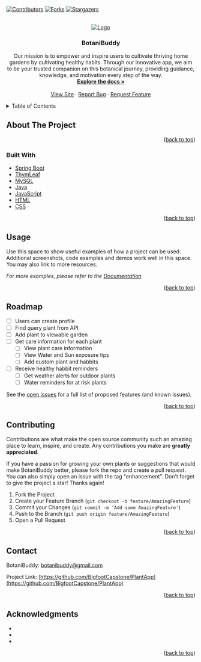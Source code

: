 
<a name="readme-top"></a>


[![Contributors][contributors-shield]][contributors-url]
[![Forks][forks-shield]][forks-url]
[![Stargazers][stars-shield]][stars-url]


<!-- PROJECT LOGO -->
<br />
<div align="center">
  <a href="https://github.com/BigfootCapstone/PlantApp">
    <img src="https://github.com/BigfootCapstone/PlantApp/assets/60980972/e44ee95c-46e4-4520-b9e9-068b6b413174"" alt="Logo">
  </a>

<h3 align="center">BotaniBuddy</h3>

  <p align="center">
    Our mission is to empower and inspire users to cultivate thriving home gardens by cultivating healthy habits. Through our innovative app, we aim to be your trusted companion on this botanical journey, providing guidance, knowledge, and motivation every step of the way.
    <br />
    <a href="https://github.com/BigfootCapstone/PlantApp"><strong>Explore the docs »</strong></a>
    <br />
    <br />
    <a href="https://www.botanibuddy.com">View Site</a>
    ·
    <a href="https://github.com/BigfootCapstone/PlantApp/issues">Report Bug</a>
    ·
    <a href="https://github.com/BigfootCapstone/PlantApp/issues">Request Feature</a>
  </p>
</div>



<!-- TABLE OF CONTENTS -->
<details>
  <summary>Table of Contents</summary>
  <ol>
    <li>
      <a href="#about-the-project">About The Project</a>
      <ul>
        <li><a href="#built-with">Built With</a></li>
      </ul>
    </li>
    <li><a href="#usage">Usage</a></li>
    <li><a href="#roadmap">Roadmap</a></li>
    <li><a href="#contributing">Contributing</a></li>
    <li><a href="#contact">Contact</a></li>
    <li><a href="#acknowledgments">Acknowledgments</a></li>
  </ol>
</details>



<!-- ABOUT THE PROJECT -->
## About The Project

<p align="right">(<a href="#readme-top">back to top</a>)</p>



### Built With
* <a href="https://spring.io/">Spring Boot</a>
* <a href="https://www.thymeleaf.org/">ThymLeaf</a>
* <a href="https://www.mysql.com/">MySQL</a>
* <a href="https://www.java.com/en/">Java</a>
* <a href="https://developer.oracle.com/languages/javascript.html">JavaScript</a>
* <a href="https://whatwg.org/">HTML</a>
* <a href="https://www.w3.org/">CSS</a>

<p align="right">(<a href="#readme-top">back to top</a>)</p>



<!-- GETTING STARTED
## Getting Started

This is an example of how you may give instructions on setting up your project locally.
To get a local copy up and running follow these simple example steps.

### Prerequisites

This is an example of how to list things you need to use the software and how to install them.
* npm
  ```sh
  npm install npm@latest -g
  ```

### Installation

1. Get a free API Key at [https://example.com](https://example.com)
2. Clone the repo
   ```sh
   git clone https://github.com/github_username/repo_name.git
   ```
3. Install NPM packages
   ```sh
   npm install
   ```
4. Enter your API in `config.js`
   ```js
   const API_KEY = 'ENTER YOUR API';
   ```

<p align="right">(<a href="#readme-top">back to top</a>)</p>
 -->


<!-- USAGE EXAMPLES -->
## Usage

Use this space to show useful examples of how a project can be used. Additional screenshots, code examples and demos work well in this space. You may also link to more resources.

_For more examples, please refer to the [Documentation](https://example.com)_

<p align="right">(<a href="#readme-top">back to top</a>)</p>



<!-- ROADMAP -->
## Roadmap

- [ ] Users can create profile
- [ ] Find query plant from API
- [ ] Add plant to viewable garden
- [ ] Get care information for each plant
    - [ ] View plant care information
    - [ ] View Water and Sun exposure tips
    - [ ] Add custom plant and habbits
- [ ] Receive healthy habbit reminders
    - [ ] Get weather alerts for outdoor plants
    - [ ] Water reminders for at risk plants

See the [open issues](https://github.com/BigfootCapstone/PlantApp/issues) for a full list of proposed features (and known issues).

<p align="right">(<a href="#readme-top">back to top</a>)</p>



<!-- CONTRIBUTING -->
## Contributing

Contributions are what make the open source community such an amazing place to learn, inspire, and create. Any contributions you make are **greatly appreciated**.

If you have a passion for growing your own plants or suggestions that would make BotaniBuddy better, please fork the repo and create a pull request. You can also simply open an issue with the tag "enhancement".
Don't forget to give the project a star! Thanks again!

1. Fork the Project
2. Create your Feature Branch (`git checkout -b feature/AmazingFeature`)
3. Commit your Changes (`git commit -m 'Add some AmazingFeature'`)
4. Push to the Branch (`git push origin feature/AmazingFeature`)
5. Open a Pull Request

<p align="right">(<a href="#readme-top">back to top</a>)</p>


<!-- CONTACT -->
## Contact

BotaniBuddy: botanibuddy@gmail.com

Project Link: [https://github.com/BigfootCapstone/PlantApp](https://github.com/BigfootCapstone/PlantApp)

<p align="right">(<a href="#readme-top">back to top</a>)</p>



<!-- ACKNOWLEDGMENTS -->
## Acknowledgments

* []()
* []()
* []()

<p align="right">(<a href="#readme-top">back to top</a>)</p>



<!-- MARKDOWN LINKS & IMAGES -->
<!-- https://www.markdownguide.org/basic-syntax/#reference-style-links -->
[contributors-shield]: https://img.shields.io/github/contributors/BigfootCapstone/PlantApp.svg?style=for-the-badge
[contributors-url]: https://github.com/BigfootCapstone/PlantApp/graphs/contributors
[forks-shield]: https://img.shields.io/github/forks/BigfootCapstone/PlantApp.svg?style=for-the-badge
[forks-url]: https://github.com/BigfootCapstone/PlantApp/network/members
[stars-shield]: https://img.shields.io/github/stars/BigfootCapstone/PlantApp.svg?style=for-the-badge
[stars-url]: https://github.com/BigfootCapstone/PlantApp/stargazers
[springboot-url]: https://spring.io/
[thymeleafe-url]: https://www.thymeleaf.org/
[mysql-url]: https://www.mysql.com/
[java-url]: https://www.java.com/en/
[javascript]: https://developer.oracle.com/languages/javascript.html
[html-url]: https://whatwg.org/
[css-url]: https://www.w3.org/
